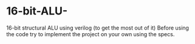 # 16-bit-ALU-
16-bit structural ALU using verilog
(to get the most out of it) Before using the code try to implement the project on your own using the specs. 
